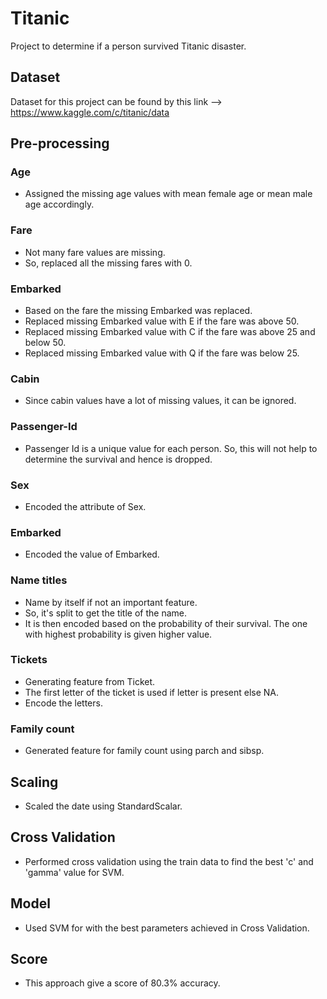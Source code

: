 # Titanic
Project to determine if a person survived Titanic disaster.

## Dataset
Dataset for this project can be found by this link --> https://www.kaggle.com/c/titanic/data

## Pre-processing
### Age
* Assigned the missing age values with mean female age or mean male age accordingly.

### Fare
* Not many fare values are missing.
* So, replaced all the missing fares with 0.

### Embarked
* Based on the fare the missing Embarked was replaced.
* Replaced missing Embarked value with E if the fare was above 50.
* Replaced missing Embarked value with C if the fare was above 25 and below 50.
* Replaced missing Embarked value with Q if the fare was below 25.

### Cabin
* Since cabin values have a lot of missing values, it can be ignored.

### Passenger-Id
* Passenger Id is a unique value for each person. So, this will not help to determine the survival and hence is dropped.

### Sex
* Encoded the attribute of Sex.

### Embarked
* Encoded the value of Embarked.

### Name titles
* Name by itself if not an important feature.
* So, it's split to get the title of the name.
* It is then encoded based on the probability of their survival. The one with highest probability is given higher value.

### Tickets
* Generating feature from Ticket.
* The first letter of the ticket is used if letter is present else NA. 
* Encode the letters.

### Family count
* Generated feature for family count using parch and sibsp.

## Scaling
* Scaled the date using StandardScalar.

## Cross Validation
* Performed cross validation using the train data to find the best 'c' and 'gamma' value for SVM.

## Model
* Used SVM for with the best parameters achieved in Cross Validation.

## Score
* This approach give a score of 80.3% accuracy.
